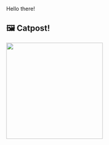 Hello there!



## 🖼️ Catpost!

<sub>
    <img src="https://cdn2.thecatapi.com/images/JSo9wRWr7.jpg" height="256">
</sub>

